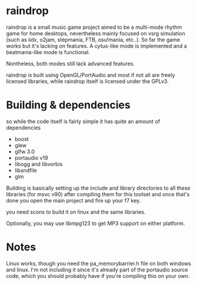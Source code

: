 raindrop
=====

raindrop is a small music game project aimed to be a multi-mode rhythm game for home desktops, nevertheless mainly focused on vsrg simulation (such as iidx, o2jam, stepmania, FTB, osu!mania, etc..). So far the game works but it's lacking on features.
A cytus-like mode is implemented and a beatmania-like mode is functional.

Nontheless, both modes still lack advanced features.

raindrop is built using OpenGL/PortAudio and most if not all are freely licensed libraries, while raindrop itself is licensed under the GPLv3.


Building & dependencies
=====
so while the code itself is fairly simple it has quite an amount of dependencies

* boost
* glew
* glfw 3.0
* portaudio v19
* libogg and libvorbis
* libsndfile
* glm

Building is basically setting up the include and library directories to all these
libraries (for msvc v90) after compiling them for this toolset
and once that's done you open the main project and fire up your f7 key.

you need scons to build it on linux and the same libraries.

Optionally, you may use libmpg123 to get MP3 support on either platform.

Notes
=====
Linux works, though you need the pa_memorybarrier.h file on both windows and linux.
I'm not including it since it's already part of the portaudio source code, which you should probably have if you're compiling this on your own.
